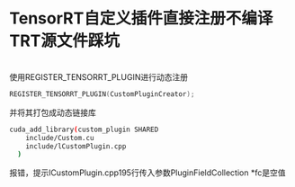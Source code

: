 # TensorRT自定义插件直接注册不编译TRT源文件踩坑
<br> 使用REGISTER_TENSORRT_PLUGIN进行动态注册
```c++
REGISTER_TENSORRT_PLUGIN(CustomPluginCreator);
```

并将其打包成动态链接库
```bash
cuda_add_library(custom_plugin SHARED
    include/Custom.cu
    include/lCustomPlugin.cpp
  )
```

报错，提示lCustomPlugin.cpp195行传入参数PluginFieldCollection *fc是空值


